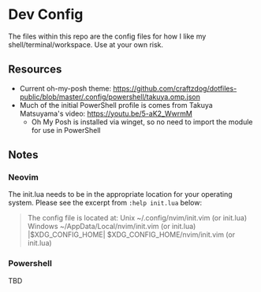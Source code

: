# Dev Config

The files within this repo are the config files for how I like my shell/terminal/workspace. Use at your own risk.

## Resources

* Current oh-my-posh theme: https://github.com/craftzdog/dotfiles-public/blob/master/.config/powershell/takuya.omp.json
* Much of the initial PowerShell profile is comes from Takuya Matsuyama's video: https://youtu.be/5-aK2_WwrmM
  * Oh My Posh is installed via winget, so no need to import the module for use in PowerShell

## Notes

### Neovim

The init.lua needs to be in the appropriate location for your operating system. Please see the excerpt from `:help init.lua` below:

> The config file is located at:
> 	Unix			~/.config/nvim/init.vim		(or init.lua)
> 	Windows			~/AppData/Local/nvim/init.vim	(or init.lua)
> 	|$XDG_CONFIG_HOME|	$XDG_CONFIG_HOME/nvim/init.vim	(or init.lua)

### Powershell

TBD
